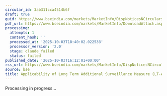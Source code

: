 ```yaml
---
circular_id: 3ab311cca4514b6f
draft: true
guid: https://www.bseindia.com/markets/MarketInfo/DispNoticesNCirculars.aspx?Noticeid={13508EF6-23FA-49B4-B897-6AACC2047798}&noticeno=20251003-67&dt=10/03/2025&icount=67&totcount=73&flag=0
pdf_url: https://www.bseindia.com/markets/MarketInfo/DownloadAttach.aspx?id=20251003-67&attachedId=21f6c121-e679-4b5c-9faa-7bc4e7b85e2d
processing:
  attempts: 1
  content_hash: ''
  processed_at: '2025-10-03T18:40:02.022538'
  processor_version: '2.0'
  stage: claude_failed
  status: failed
published_date: '2025-10-03T16:12:01+00:00'
rss_url: https://www.bseindia.com/markets/MarketInfo/DispNoticesNCirculars.aspx?Noticeid={13508EF6-23FA-49B4-B897-6AACC2047798}&noticeno=20251003-67&dt=10/03/2025&icount=67&totcount=73&flag=0
source: bse
title: Applicability of Long Term Additional Surveillance Measure (LT-ASM)
---
```


Processing in progress...